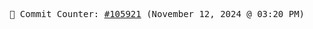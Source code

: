 <p align="center">
    <samp>
        📮 Commit Counter: <a href="https://github.com/Javascript-void0/Javascript-void0/commits/main">#105921</a> (November 12, 2024 @ 03:20 PM)
    </samp>
</p>